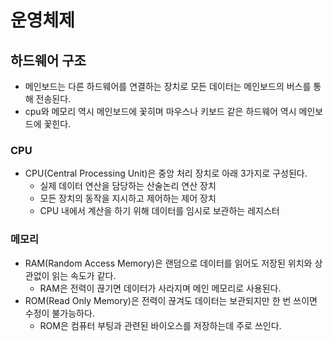 # 운영체제

## 하드웨어 구조

- 메인보드는 다른 하드웨어를 연결하는 장치로 모든 데이터는 메인보드의 버스를 통해 전송된다.
- cpu와 메모리 역시 메인보드에 꽃히며 마우스나 키보드 같은 하드웨어 역시 메인보드에 꽃힌다.

### CPU

- CPU(Central Processing Unit)은 중앙 처리 장치로 아래 3가지로 구성된다.
  - 실제 데이터 연산을 담당하는 산술논리 연산 장치
  - 모든 장치의 동작을 지시하고 제어하는 제어 장치
  - CPU 내에서 계산을 하기 위해 데이터를 임시로 보관하는 레지스터

### 메모리

- RAM(Random Access Memory)은 랜덤으로 데이터를 읽어도 저장된 위치와 상관없이 읽는 속도가 같다.
  - RAM은 전력이 끊기면 데이터가 사라지며 메인 메모리로 사용된다.
- ROM(Read Only Memory)은 전력이 끊겨도 데이터는 보관되지만 한 번 쓰이면 수정이 불가능하다.
  - ROM은 컴퓨터 부팅과 관련된 바이오스를 저장하는데 주로 쓰인다.
